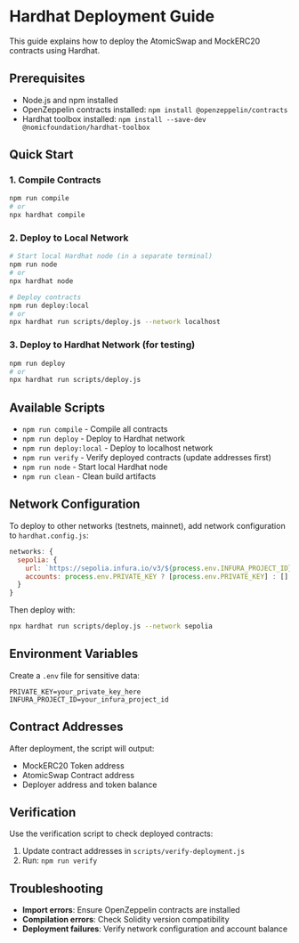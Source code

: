 # Hardhat Deployment Guide

This guide explains how to deploy the AtomicSwap and MockERC20 contracts using Hardhat.

## Prerequisites

- Node.js and npm installed
- OpenZeppelin contracts installed: `npm install @openzeppelin/contracts`
- Hardhat toolbox installed: `npm install --save-dev @nomicfoundation/hardhat-toolbox`

## Quick Start

### 1. Compile Contracts
```bash
npm run compile
# or
npx hardhat compile
```

### 2. Deploy to Local Network
```bash
# Start local Hardhat node (in a separate terminal)
npm run node
# or
npx hardhat node

# Deploy contracts
npm run deploy:local
# or
npx hardhat run scripts/deploy.js --network localhost
```

### 3. Deploy to Hardhat Network (for testing)
```bash
npm run deploy
# or
npx hardhat run scripts/deploy.js
```

## Available Scripts

- `npm run compile` - Compile all contracts
- `npm run deploy` - Deploy to Hardhat network
- `npm run deploy:local` - Deploy to localhost network
- `npm run verify` - Verify deployed contracts (update addresses first)
- `npm run node` - Start local Hardhat node
- `npm run clean` - Clean build artifacts

## Network Configuration

To deploy to other networks (testnets, mainnet), add network configuration to `hardhat.config.js`:

```javascript
networks: {
  sepolia: {
    url: `https://sepolia.infura.io/v3/${process.env.INFURA_PROJECT_ID}`,
    accounts: process.env.PRIVATE_KEY ? [process.env.PRIVATE_KEY] : []
  }
}
```

Then deploy with:
```bash
npx hardhat run scripts/deploy.js --network sepolia
```

## Environment Variables

Create a `.env` file for sensitive data:
```
PRIVATE_KEY=your_private_key_here
INFURA_PROJECT_ID=your_infura_project_id
```

## Contract Addresses

After deployment, the script will output:
- MockERC20 Token address
- AtomicSwap Contract address
- Deployer address and token balance

## Verification

Use the verification script to check deployed contracts:
1. Update contract addresses in `scripts/verify-deployment.js`
2. Run: `npm run verify`

## Troubleshooting

- **Import errors**: Ensure OpenZeppelin contracts are installed
- **Compilation errors**: Check Solidity version compatibility
- **Deployment failures**: Verify network configuration and account balance 